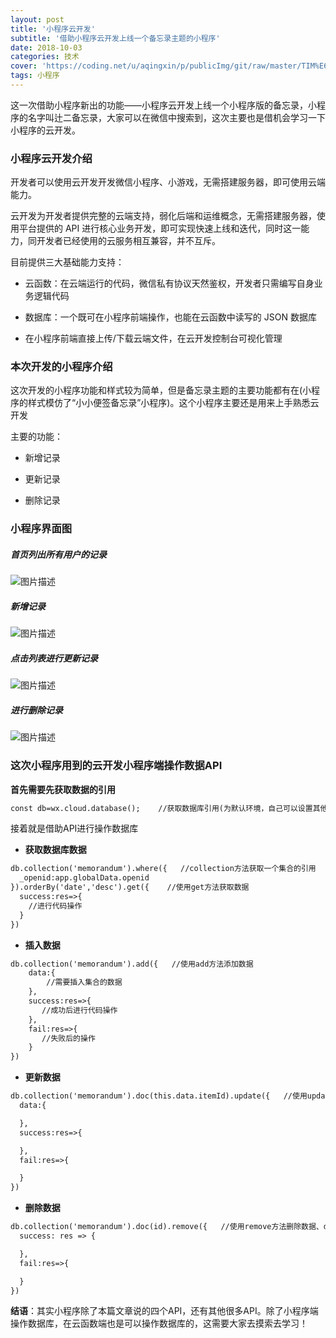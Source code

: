 ```yaml
---
layout: post
title: '小程序云开发'
subtitle: '借助小程序云开发上线一个备忘录主题的小程序'
date: 2018-10-03
categories: 技术
cover: 'https://coding.net/u/aqingxin/p/publicImg/git/raw/master/TIM%E6%88%AA%E5%9B%BE20181003093022.png'
tags: 小程序
---
```

这一次借助小程序新出的功能——小程序云开发上线一个小程序版的备忘录，小程序的名字叫辻二备忘录，大家可以在微信中搜索到，这次主要也是借机会学习一下小程序的云开发。

### **小程序云开发介绍**

开发者可以使用云开发开发微信小程序、小游戏，无需搭建服务器，即可使用云端能力。

云开发为开发者提供完整的云端支持，弱化后端和运维概念，无需搭建服务器，使用平台提供的 API 进行核心业务开发，即可实现快速上线和迭代，同时这一能力，同开发者已经使用的云服务相互兼容，并不互斥。

目前提供三大基础能力支持：

- 云函数：在云端运行的代码，微信私有协议天然鉴权，开发者只需编写自身业务逻辑代码

- 数据库：一个既可在小程序前端操作，也能在云函数中读写的 JSON 数据库

- 在小程序前端直接上传/下载云端文件，在云开发控制台可视化管理

### **本次开发的小程序介绍**
这次开发的小程序功能和样式较为简单，但是备忘录主题的主要功能都有在(小程序的样式模仿了“小小便签备忘录”小程序)。这个小程序主要还是用来上手熟悉云开发

主要的功能：

- 新增记录

- 更新记录

- 删除记录

### 小程序界面图
##### 首页列出所有用户的记录
![图片描述](https://coding.net/u/aqingxin/p/publicImg/git/raw/master/TIM%E6%88%AA%E5%9B%BE20181003090651.png)

##### 新增记录
![图片描述](https://coding.net/u/aqingxin/p/publicImg/git/raw/master/TIM%E6%88%AA%E5%9B%BE20181003090740.png)

##### 点击列表进行更新记录
![图片描述](https://coding.net/u/aqingxin/p/publicImg/git/raw/master/TIM%E6%88%AA%E5%9B%BE20181003090812.png)

##### 进行删除记录
![图片描述](https://coding.net/u/aqingxin/p/publicImg/git/raw/master/TIM%E6%88%AA%E5%9B%BE20181003090758.png)

### **这次小程序用到的云开发小程序端操作数据API**
**首先需要先获取数据的引用**
```html
const db=wx.cloud.database();    //获取数据库引用(为默认环境，自己可以设置其他环境)
```
接着就是借助API进行操作数据库

- **获取数据库数据**
```html
db.collection('memorandum').where({   //collection方法获取一个集合的引用    用where方法指定查询条件
  _openid:app.globalData.openid
}).orderBy('date','desc').get({    //使用get方法获取数据
  success:res=>{
    //进行代码操作
  }
})
```

- **插入数据**
```html
db.collection('memorandum').add({   //使用add方法添加数据
	data:{
        //需要插入集合的数据
	},
	success:res=>{
       //成功后进行代码操作
	},
	fail:res=>{
       //失败后的操作
	}
})
```
- **更新数据**
```html
db.collection('memorandum').doc(this.data.itemId).update({   //使用update方法更新数据   doc方法仅获取一条数据  where获取多条数据
  data:{

  },
  success:res=>{

  },
  fail:res=>{

  }
})
```

- **删除数据**
```html
db.collection('memorandum').doc(id).remove({   //使用remove方法删除数据、doc方法指定一条记录
  success: res => {

  },
  fail:res=>{

  }
})
```

**结语**：其实小程序除了本篇文章说的四个API，还有其他很多API。除了小程序端操作数据库，在云函数端也是可以操作数据库的，这需要大家去摸索去学习！
